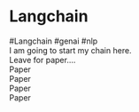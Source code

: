 # Langchain
#Langchain #genai #nlp
<br>
I am going to start my chain here. 
<br>
Leave for paper.... 
<br>
Paper
<br>
Paper
<br>
Paper
<br>
Paper